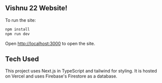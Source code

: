 ## Vishnu 22 Website!

To run the site:

```bash
npm install
npm run dev
```

Open [http://localhost:3000](http://localhost:3000) to open the site.

## Tech Used

This project uses Next.js in TypeScript and tailwind for styling. It is hosted on Vercel and uses Firebase's Firestore as a database.

